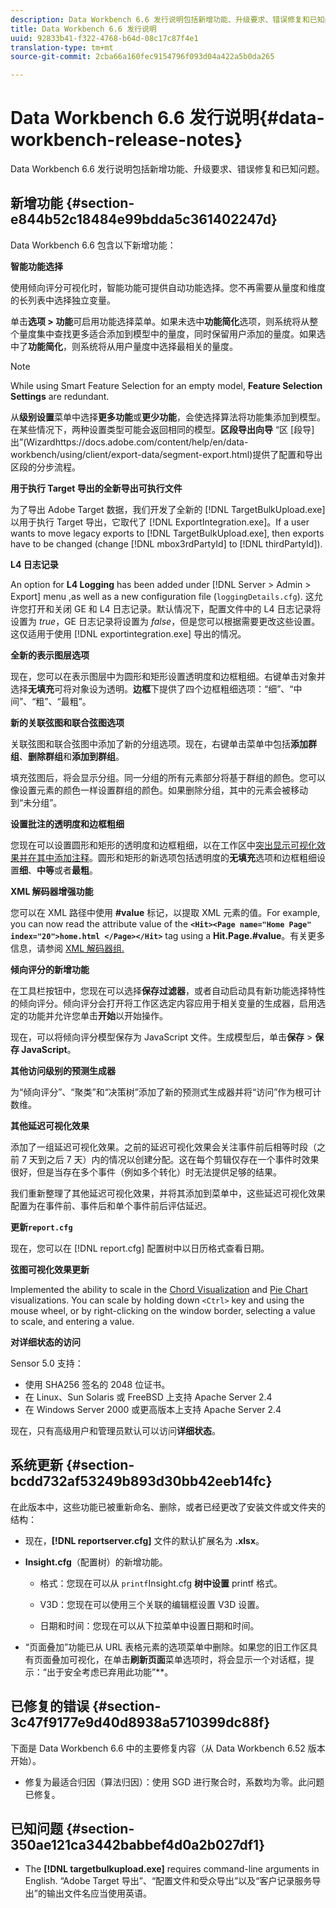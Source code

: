 ```yaml
---
description: Data Workbench 6.6 发行说明包括新增功能、升级要求、错误修复和已知问题。
title: Data Workbench 6.6 发行说明
uuid: 92833b41-f322-4768-b64d-08c17c87f4e1
translation-type: tm+mt
source-git-commit: 2cba66a160fec9154796f093d04a422a5b0da265

---
```



# Data Workbench 6.6 发行说明{#data-workbench-release-notes}

Data Workbench 6.6 发行说明包括新增功能、升级要求、错误修复和已知问题。

## 新增功能 {#section-e844b52c18484e99bdda5c361402247d}

Data Workbench 6.6 包含以下新增功能：

**智能功能选择**

使用倾向评分可视化时，智能功能可提供自动功能选择。您不再需要从量度和维度的长列表中选择独立变量。

单击&#x200B;**选项 > 功能**&#x200B;可启用功能选择菜单。如果未选中&#x200B;**功能简化**&#x200B;选项，则系统将从整个量度集中查找更多适合添加到模型中的量度，同时保留用户添加的量度。如果选中了&#x200B;**功能简化**，则系统将从用户量度中选择最相关的量度。

>[!NOTE]
>
>While using Smart Feature Selection for an empty model, **Feature Selection Settings** are redundant.

从&#x200B;**级别设置**&#x200B;菜单中选择&#x200B;**更多功能**&#x200B;或&#x200B;**更少功能**，会使选择算法将功能集添加到模型。在某些情况下，两种设置类型可能会返回相同的模型。**区段导出向导** “区 [段导]出”(Wizardhttps://docs.adobe.com/content/help/en/data-workbench/using/client/export-data/segment-export.html)提供了配置和导出区段的分步流程。

**用于执行 Target 导出的全新导出可执行文件**

为了导出 Adobe Target 数据，我们开发了全新的 [!DNL TargetBulkUpload.exe] 以用于执行 Target 导出，它取代了 [!DNL ExportIntegration.exe]。If a user wants to move legacy exports to [!DNL TargetBulkUpload.exe], then exports have to be changed (change [!DNL mbox3rdPartyId] to [!DNL thirdPartyId]).

**L4 日志记录**

An option for **L4 Logging** has been added under [!DNL Server > Admin > Export] menu ,as well as a new configuration file (`loggingDetails.cfg`). 这允许您打开和关闭 GE 和 L4 日志记录。默认情况下，配置文件中的 L4 日志记录将设置为 *true*，GE 日志记录将设置为 *false*，但是您可以根据需要更改这些设置。这仅适用于使用 [!DNL exportintegration.exe] 导出的情况。

**全新的表示图层选项**

现在，您可以在表示图层中为圆形和矩形设置透明度和边框粗细。右键单击对象并选择&#x200B;**无填充**&#x200B;可将对象设为透明。**边框**&#x200B;下提供了四个边框粗细选项：“细”、“中间”、“粗”、“最粗”。

**新的关联弦图和联合弦图选项**

关联弦图和联合弦图中添加了新的分组选项。现在，右键单击菜单中包括&#x200B;**添加群组**、**删除群组**&#x200B;和&#x200B;**添加到群组**。

填充弦图后，将会显示分组。同一分组的所有元素部分将基于群组的颜色。您可以像设置元素的颜色一样设置群组的颜色。如果删除分组，其中的元素会被移动到“未分组”。

**设置批注的透明度和边框粗细**

您现在可以设置圆形和矩形的透明度和边框粗细，以在工作区中[突出显示可视化效果并在其中添加注释](../../home/c-get-started/c-vis/c-present-layer.md#concept-1235f55dfeb14e0898a1cbc13a827f67)。圆形和矩形的新选项包括透明度的&#x200B;**无填充**&#x200B;选项和边框粗细设置&#x200B;**细**、**中等**&#x200B;或者&#x200B;**最粗**。

**XML 解码器增强功能**

您可以在 XML 路径中使用 **#value** 标记，以提取 XML 元素的值。For example, you can now read the attribute value of the **`<Hit><Page name="Home Page" index="20">home.html </Page></Hit>`** tag using a **Hit.Page.#value**。有关更多信息，请参阅 [XML 解码器组.](../../home/c-dataset-const-proc/c-dataset-inc-files/c-types-dataset-inc-files/c-log-proc-dataset-inc-files/c-xml-dec-grps.md#concept-5eda5ab253724674832f6951e2a0d1c3)

**倾向评分的新增功能**

在工具栏按钮中，您现在可以选择&#x200B;**保存过滤器**，或者自动启动具有新功能选择特性的倾向评分。倾向评分会打开将工作区选定内容应用于相关变量的生成器，启用选定的功能并允许您单击&#x200B;**开始**&#x200B;以开始操作。

现在，可以将倾向评分模型保存为 JavaScript 文件。生成模型后，单击&#x200B;**保存** > **保存 JavaScript**。

**其他访问级别的预测生成器**

为“倾向评分”、“聚类”和“决策树”添加了新的预测式生成器并将“访问”作为根可计数维。

**其他延迟可视化效果**

添加了一组延迟可视化效果。之前的延迟可视化效果会关注事件前后相等时段（之前 7 天到之后 7 天）内的情况以创建分配。这在每个剪辑仅存在一个事件时效果很好，但是当存在多个事件（例如多个转化）时无法提供足够的结果。

我们重新整理了其他延迟可视化效果，并将其添加到菜单中，这些延迟可视化效果配置为在事件前、事件后和单个事件前后评估延迟。

**更新`report.cfg`**

现在，您可以在 [!DNL report.cfg] 配置树中以日历格式查看日期。

**弦图可视化效果更新**

Implemented the ability to scale in the [Chord Visualization](../../home/c-get-started/c-analysis-vis/c-chord-visualization.md#concept-ca600beb11674f3bb2696edf41f1dda9) and [Pie Chart](../../home/c-get-started/c-analysis-vis/c-pie-chart.md#concept-65bd6e41ee814684a7f53ea69142f21c) visualizations. You can scale by holding down `<Ctrl>` key and using the mouse wheel, or by right-clicking on the window border, selecting a value to scale, and entering a value.

**对详细状态的访问**

Sensor 5.0 支持：

* 使用 SHA256 签名的 2048 位证书。
* 在 Linux、Sun Solaris 或 FreeBSD 上支持 Apache Server 2.4
* 在 Windows Server 2000 或更高版本上支持 Apache Server 2.4

现在，只有高级用户和管理员默认可以访问&#x200B;**详细状态**。

## 系统更新 {#section-bcdd732af53249b893d30bb42eeb14fc}

在此版本中，这些功能已被重新命名、删除，或者已经更改了安装文件或文件夹的结构：

* 现在，**[!DNL reportserver.cfg]** 文件的默认扩展名为 **.xlsx**。

* **Insight.cfg**（配置树）的新增功能。

   *  格式：您现在可以从 `printf`Insight.cfg **树中设置** printf 格式。

   * V3D：您现在可以使用三个关联的编辑框设置 V3D 设置。
   * 日期和时间：您现在可以从下拉菜单中设置日期和时间。

* “页面叠加”功能已从 URL 表格元素的选项菜单中删除。如果您的旧工作区具有页面叠加可视化，在单击&#x200B;**刷新页面**&#x200B;菜单选项时，将会显示一个对话框，提示：“出于安全考虑已弃用此功能”**。

## 已修复的错误 {#section-3c47f9177e9d40d8938a5710399dc88f}

下面是 Data Workbench 6.6 中的主要修复内容（从 Data Workbench 6.52 版本开始）。

* 修复为最适合归因（算法归因）：使用 SGD 进行聚合时，系数均为零。此问题已修复。

## 已知问题 {#section-350ae121ca3442babbef4d0a2b027df1}

* The **[!DNL targetbulkupload.exe]** requires command-line arguments in English. “Adobe Target 导出”、“配置文件和受众导出”以及“客户记录服务导出”的输出文件名应当使用英语。
